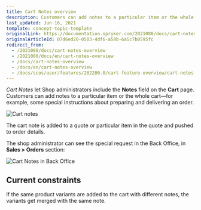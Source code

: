 ```yaml
---
title: Cart Notes overview
description: Customers can add notes to a particular item or the whole cart
last_updated: Jun 16, 2021
template: concept-topic-template
originalLink: https://documentation.spryker.com/2021080/docs/cart-notes-overview
originalArticleId: 07d6ed20-0503-4df6-a59b-6a5c7b0595fc
redirect_from:
  - /2021080/docs/cart-notes-overview
  - /2021080/docs/en/cart-notes-overview
  - /docs/cart-notes-overview
  - /docs/en/cart-notes-overview
  - /docs/scos/user/features/202200.0/cart-feature-overview/cart-notes-overview.html
---
```


*Cart Notes* let Shop administrators include the **Notes** field on the **Cart** page. Customers can add notes to a particular item or the whole cart—for example, some special instructions about preparing and delivering an order.

![Cart notes](https://spryker.s3.eu-central-1.amazonaws.com/docs/Features/Shopping+Cart/Cart+Notes/cart-notes.png)

The cart note is added to a quote or particular item in the quote and pushed to order details.

The shop administrator can see the special request in the Back Office, in **Sales&nbsp;<span aria-label="and then">></span> Orders** section:

![Cart Notes in Back Office](https://spryker.s3.eu-central-1.amazonaws.com/docs/Features/Shopping+Cart/Cart+Notes/cart-notes-admin.png)

## Current constraints

If the same product variants are added to the cart with different notes, the variants get merged with the same note.
